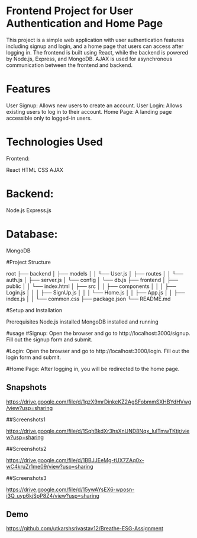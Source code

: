 
# Frontend Project for User Authentication and Home Page

This project is a simple web application with user authentication features including signup and login, and a home page that users can access after logging in. The frontend is built using React, while the backend is powered by Node.js, Express, and MongoDB. AJAX is used for asynchronous communication between the frontend and backend.


# Features
User Signup: Allows new users to create an account.
User Login: Allows existing users to log in to their account.
Home Page: A landing page accessible only to logged-in users.

# Technologies Used
Frontend:

React
HTML
CSS
AJAX

# Backend:

Node.js
Express.js

# Database:

MongoDB

#Project Structure

root
├── backend
│   ├── models
│   │   └── User.js
│   ├── routes
│   │   └── auth.js
│   ├── server.js
│   └── config
│       └── db.js
├── frontend
│   ├── public
│   │   └── index.html
│   ├── src
│   │   ├── components
│   │   │   ├── Login.js
│   │   │   ├── SignUp.js
│   │   │   └── Home.js
│   │   ├── App.js
│   │   ├── index.js
│   │   └── common.css
├── package.json
└── README.md

#Setup and Installation

Prerequisites
Node.js installed
MongoDB installed and running


#usage
#Signup:
Open the browser and go to http://localhost:3000/signup.
Fill out the signup form and submit.

#Login:
Open the browser and go to http://localhost:3000/login.
Fill out the login form and submit.

#Home Page:
After logging in, you will be redirected to the home page.




## Snapshots

https://drive.google.com/file/d/1qzX9mrDinkeKZ2AgSFobmmSXHBYdHVwg/view?usp=sharing

##Screenshots1

https://drive.google.com/file/d/1SqhBkdXr3hsXnUND8Nqx_lulTmwTKtjr/view?usp=sharing

##Screenshots2

https://drive.google.com/file/d/1BBJJEeMg-tUX7ZAq0x-wC4kruZr1me09/view?usp=sharing

##Screenshots3


https://drive.google.com/file/d/15ywAYsEX6-wposn-i3Q_uyp6kjSpP8Z4/view?usp=sharing

## Demo

https://github.com/utkarshsrivastav12/Breathe-ESG-Assignment


